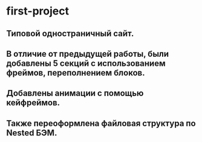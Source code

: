 # first-project
## Типовой одностраничный сайт. 
## В отличие от предыдущей работы, были добавлены 5 секций с использованием фреймов, переполнением блоков. 
## Добавлены анимации с помощью кейфреймов.
## Также переоформлена файловая структура по Nested БЭМ.
